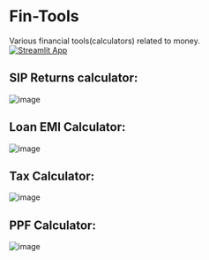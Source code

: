 # Fin-Tools
Various financial tools(calculators) related to money.   
[![Streamlit App](https://static.streamlit.io/badges/streamlit_badge_black_white.svg)](https://fin-tools.streamlit.app/)
## SIP Returns calculator:
![image](https://user-images.githubusercontent.com/63915540/226423747-5e8c7645-96bd-479c-bf20-9be0f471db07.png) 

## Loan EMI Calculator:
![image](https://user-images.githubusercontent.com/63915540/227273890-74868457-6269-4be1-adf8-b4e5fc7ec052.png)

## Tax Calculator:
![image](https://user-images.githubusercontent.com/63915540/226424275-1b767083-8a3e-4614-ab96-ff071bfe9476.png)

## PPF Calculator:
![image](https://user-images.githubusercontent.com/63915540/226424425-b3edd204-7cdb-41a0-953c-5eaf5c2b8a91.png)
